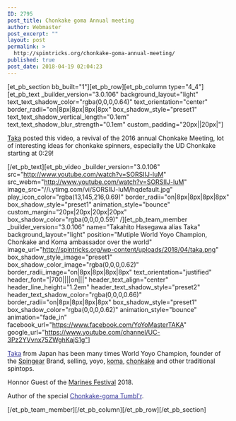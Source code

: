 ```yaml
---
ID: 2795
post_title: Chonkake goma Annual meeting
author: Webmaster
post_excerpt: ""
layout: post
permalink: >
  http://spintricks.org/chonkake-goma-annual-meeting/
published: true
post_date: 2018-04-19 02:04:23
---
```

[et_pb_section bb_built="1"][et_pb_row][et_pb_column type="4_4"][et_pb_text _builder_version="3.0.106" background_layout="light" text_text_shadow_color="rgba(0,0,0,0.64)" text_orientation="center" border_radii="on|8px|8px|8px|8px" box_shadow_style="preset1" text_text_shadow_vertical_length="0.1em" text_text_shadow_blur_strength="0.1em" custom_padding="20px||20px|"]

<a href="/category/spinners/taka">Taka</a> posted this video, a revival of the 2016 annual Chonkake Meeting, lot of interesting ideas for chonkake spinners, especially the UD Chonkake starting at 0:29!

[/et_pb_text][et_pb_video _builder_version="3.0.106" src="http://www.youtube.com/watch?v=SORSIIJ-luM" src_webm="http://www.youtube.com/watch?v=SORSIIJ-luM" image_src="//i.ytimg.com/vi/SORSIIJ-luM/hqdefault.jpg" play_icon_color="rgba(13,145,216,0.69)" border_radii="on|8px|8px|8px|8px" box_shadow_style="preset1" animation_style="bounce" custom_margin="20px|20px|20px|20px" box_shadow_color="rgba(0,0,0,0.59)" /][et_pb_team_member _builder_version="3.0.106" name="Takahito Hasegawa alias Taka" background_layout="light" position="Mutiple World Yoyo Champion, Chonkake and Koma ambassador over the world" image_url="http://spintricks.org/wp-content/uploads/2018/04/taka.png" box_shadow_style_image="preset1" box_shadow_color_image="rgba(0,0,0,0.62)" border_radii_image="on|8px|8px|8px|8px" text_orientation="justified" header_font="|700||||on|||" header_text_align="center" header_line_height="1.2em" header_text_shadow_style="preset2" header_text_shadow_color="rgba(0,0,0,0.66)" border_radii="on|8px|8px|8px|8px" box_shadow_style="preset1" box_shadow_color="rgba(0,0,0,0.62)" animation_style="bounce" animation="fade_in" facebook_url="https://www.facebook.com/YoYoMasterTAKA" google_url="https://www.youtube.com/channel/UC-3Pz2YVvnx75ZWghKajS1g"]

<span style="color: #333399;"><a style="color: #333399;" href="/category/spinners/taka">Taka</a></span> from Japan has been many times World Yoyo Champion, founder of the <a href="/project/spingear-spintops/">Spingear</a> Brand, selling, yoyo, <a href="/tag/koma">koma</a>, <a href="/tag/chonkake">chonkake</a> and other traditional spintops.

Honnor Guest of the <a href="/category/watching/festivals">Marines Festival</a> 2018.

Author of the special <span style="color: #333399;"><a style="color: #333399;" href="https://chonkakegoma.tumblr.com/">Chonkake-goma Tumbl'r</a></span>.

[/et_pb_team_member][/et_pb_column][/et_pb_row][/et_pb_section]